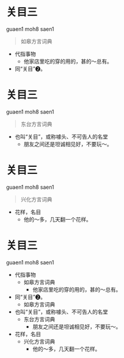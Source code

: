 # 关目三
guaen1 moh8 saen1
> 如皋方言词典
- 代指事物
  - 他家店里吃的穿的用的，甚的～总有。
- 同“关目”❷。

# 关目三
guaen1 moh8 saen1
> 东台方言词典
- 也叫“关目”，或称噱头、不可告人的名堂
  - 朋友之间还是坦诚相见好，不要玩～。
<!--
原文moh7
-->

# 关目三
guaen1 moh8 saen1
> 兴化方言词典
- 花样，名目
  - 他的～多，几天翻一个花样。

# 关目三
guaen1 moh8 saen1
+ 代指事物
  * 如皋方言词典
    - 他家店里吃的穿的用的，甚的～总有。
+ 同“关目”❷。
  * 如皋方言词典
+ 也叫“关目”，或称噱头、不可告人的名堂
  * 东台方言词典
    - 朋友之间还是坦诚相见好，不要玩～。
+ 花样，名目
  * 兴化方言词典
    - 他的～多，几天翻一个花样。
